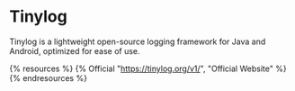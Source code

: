 # Tinylog

Tinylog is a lightweight open-source logging framework for Java and Android, optimized for ease of use.

{% resources %}
  {% Official "https://tinylog.org/v1/", "Official Website" %}
{% endresources %}
